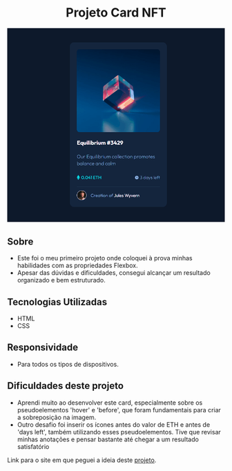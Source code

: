 <h1 align="center">Projeto Card NFT</h1>
<div align="center">
    <img src="./src/images/animacao-nft-.gif" alt="gif de progamação " >
</div>

## Sobre
- Este foi o meu primeiro projeto onde coloquei à prova minhas habilidades com as propriedades Flexbox.
- Apesar das dúvidas e dificuldades, consegui alcançar um resultado organizado e bem estruturado.

## Tecnologias Utilizadas 
- HTML 
- CSS

## Responsividade
- Para todos os tipos de dispositivos.
## Dificuldades deste projeto 
- Aprendi muito ao desenvolver este card, especialmente sobre os pseudoelementos 'hover' e 'before', que foram fundamentais para criar a sobreposição na imagem.
- Outro desafio foi inserir os ícones antes do valor de ETH e antes de 'days left', também utilizando esses pseudoelementos. Tive que revisar minhas anotações e pensar bastante até chegar a um resultado satisfatório

Link para o site em que peguei a ideia deste <a  target="_blank" href="https://www.frontendmentor.io/"> projeto</a>.
